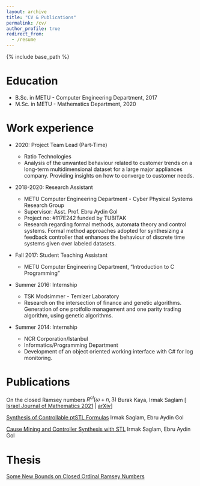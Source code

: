 ```yaml
---
layout: archive
title: "CV & Publications"
permalink: /cv/
author_profile: true
redirect_from:
  - /resume
---
```


{% include base_path %}

Education
======
* B.Sc. in METU - Computer Engineering Department, 2017
* M.Sc. in METU - Mathematics Department, 2020

Work experience
======

* 2020: Project Team Lead (Part-Time)
  * Ratio Technologies
  * Analysis of the unwanted behaviour related to customer trends on a long-term multidimensional dataset for a large major appliances company. Providing insights on how to converge to customer needs.

* 2018-2020: Research Assistant
  * METU Computer Engineering Department - Cyber Physical Systems Research Group
  * Supervisor: Asst. Prof. Ebru Aydin Gol
  * Project no: #117E242 funded by TUBITAK
  * Research regarding formal methods, automata theory and control systems. Formal method approaches adopted for synthesizing a feedback controller that enhances the behaviour of discrete time systems given over labeled datasets.

* Fall 2017: Student Teaching Assistant
  * METU Computer Engineering Department, “Introduction to C Programming”

* Summer 2016: Internship
  * TSK Modsimmer - Temizer Laboratory
  * Research on the intersection of finance and genetic algorithms. Generation of one protfolio management and one parity trading algorithm, using genetic algorithms. 

* Summer 2014: Internship
  * NCR Corporation/Istanbul
  * Informatics/Programming Department
  * Development of an object oriented working interface with C# for log monitoring.


Publications
======
On the closed Ramsey numbers $R^{cl}(\omega+n, 3)$ Burak Kaya, Irmak Saglam
[ [Israel Journal of Mathematics 2021](https://link.springer.com/article/10.1007/s11856-021-2239-5) | [arXiv](https://arxiv.org/abs/2005.09519)]

[Synthesis of Controllable ptSTL Formulas](https://ieeexplore.ieee.org/document/9302190)
Irmak Saglam, Ebru Aydin Gol

[Cause Mining and Controller Synthesis with STL](https://www.semanticscholar.org/paper/Cause-Mining-and-Controller-Synthesis-with-STL-Saglam-Gol/5d24446a3e7196ffaf6f694b2bec4f85de30ed2f)
Irmak Saglam, Ebru Aydin Gol

 
Thesis
======

[Some New Bounds on Closed Ordinal Ramsey Numbers](https://open.metu.edu.tr/handle/11511/89646)
